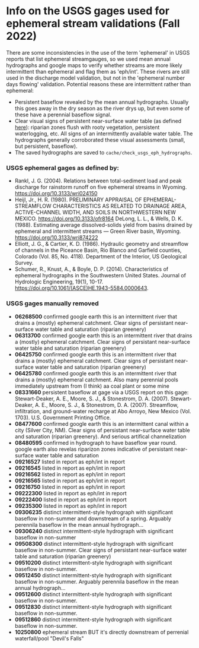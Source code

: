 # Info on the USGS gages used for ephemeral stream validations (Fall 2022)
There are some inconsistencies in the use of the term 'ephemeral' in USGS reports that list ephemeral streamgauges, so we used mean annual hydrographs and google maps to verify whether streams are more likely intermittent than ephemeral and flag them as 'eph/int'. These rivers are still used in the discharge model validation, but not in the 'ephemeral number days flowing' validation. Potential reasons these are intermittent rather than ephemeral:

- Persistent baseflow revealed by the mean annual hydrographs. Usually this goes away in the dry season as the river drys up, but even some of these have a perennial baseflow signal.
- Clear visual signs of persistent near-surface water table (as defined [here](https://doi.org/10.1016/B978-0-12-805091-0.00014-1)): riparian zones flush with rooty vegetation, persistent waterlogging, etc. All signs of an intermittently available water table. The hydrographs generally corroborated these visual assessments (small, but persistent, baseflow).
- The saved hydrographs are saved to `cache/check_usgs_eph_hydrographs`.

### USGS ephemeral gages as defined by:
- Rankl, J. G. (2004). Relations between total-sediment load and peak discharge for rainstorm runoff on five ephemeral streams in Wyoming. https://doi.org/10.3133/wri024150
- Heijl, Jr., H. R. (1980). PRELIMINARY APPRAISAL OF EPHEMERAL-STREAMFLOW CHARACTERISTICS AS RELATED TO DRAINAGE AREA, ACTIVE-CHANNEL WIDTH, AND SOILS IN NORTHWESTERN NEW MEXICO. https://doi.org/10.3133/ofr8164
 DeLong, L. L., & Wells, D. K. (1988). Estimating average dissolved-solids yield from basins drained by ephemeral and intermittent streams — Green River basin, Wyoming. https://doi.org/10.3133/wri874222
- Elliott, J. G., & Cartier, K. D. (1986). Hydraulic geometry and streamflow of channels in the Piceance Basin, Rio Blanco and Garfield counties, Colorado (Vol. 85, No. 4118). Department of the Interior, US Geological Survey.
- Schumer, R., Knust, A., & Boyle, D. P. (2014). Characteristics of ephemeral hydrographs in the Southwestern United States. Journal of Hydrologic Engineering, 19(1), 10-17. https://doi.org/10.1061/(ASCE)HE.1943-5584.0000643.

### USGS gages manually removed
- **06268500** confirmed google earth this is an intermittent river that drains a (mostly) ephemeral catchment. Clear signs of persistant near-surface water table and saturation (riparian greenery)
- **06313700** confirmed google earth this is an intermittent river that drains a (mostly) ephemeral catchment. Clear signs of persistant near-surface water table and saturation (riparian greenery)
- **06425750** confirmed google earth this is an intermittent river that drains a (mostly) ephemeral catchment. Clear signs of persistant near-surface water table and saturation (riparian greenery)
- **06425780** confirmed google earth this is an intermittent river that drains a (mostly) ephemeral catchment. Also many perennial pools immediately upstream from (I think) aa coal plant or some mine
- **08331660** persistent baseflow at gage via a USGS report on this gage: Stewart-Deaker, A. E., Moore, S. J., & Stonestrom, D. A. (2007). Stewart-Deaker, A. E., Moore, S. J., & Stonestrom, D. A. (2007). Streamflow, infiltration, and ground-water recharge at Abo Arroyo, New Mexico (Vol. 1703). U.S. Government Printing Office.
- **08477600** confirmed google earth this is an intermittent canal within a city (Silver City, NM). Clear signs of persistant near-surface water table and saturation (riparian greenery). And serious artifical channelization
- **08480595** confirmed in hydrograph to have baseflow year round. google earth also revelas riparizon zones indicative of persistant near-surface water table and saturation
- **09216527** listed in report as eph/int in report
- **09216545** listed in report as eph/int in report
- **09216562** listed in report as eph/int in report
- **09216565** listed in report as eph/int in report
- **09216750** listed in report as eph/int in report
- **09222300** listed in report as eph/int in report
- **09222400** listed in report as eph/int in report
- **09235300** listed in report as eph/int in report
- **09306235** distinct intermittent-style hydrograph with significant baseflow in non-summer and downstream of a spring. Arguably perennila baseflow in the mean annual hydrograph...
- **09306240** distinct intermittent-style hydrograph with significant baseflow in non-summer
- **09508300** distinct intermittent-style hydrograph with significant baseflow in non-summer. Clear signs of persistant near-surface water table and saturation (riparian greenery)
- **09510200** distinct intermittent-style hydrograph with significant baseflow in non-summer.
- **09512450** distinct intermittent-style hydrograph with significant baseflow in non-summer. Arguably perennila baseflow in the mean annual hydrograph...
- **09512600** distinct intermittent-style hydrograph with significant baseflow in non-summer.
- **09512830** distinct intermittent-style hydrograph with significant baseflow in non-summer.
- **09512860** distinct intermittent-style hydrograph with significant baseflow in non-summer.
- **10250800** ephemeral stream BUT it's directly downstream of perrenial waterfall/pool "Devil's Falls"